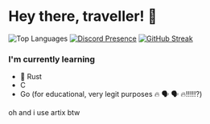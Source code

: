 # Hey there, traveller! 👋

![Top Languages](https://github-readme-stats.vercel.app/api/top-langs/?username=a-catgirl-dev&show_icons=true&theme=dark&custom_title=Most%20used%20languages&langs_count=10&layout=compact)
[![Discord Presence](https://lanyard.cnrad.dev/api/1103849536079806545)](https://discord.com/users/1103849536079806545)
[![GitHub Streak](https://streak-stats.demolab.com?user=a-catgirl-dev&theme=catppuccin-mocha)](https://git.io/streak-stats)

### I'm currently learning

- 🦀 Rust
- C
- Go (for educational, very legit purposes 🔥 🗣️ 🗣️ :fire:‼️‼️⁉️)

oh and i use artix btw
